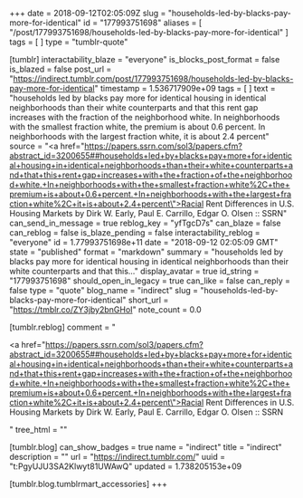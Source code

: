 +++
date = 2018-09-12T02:05:09Z
slug = "households-led-by-blacks-pay-more-for-identical"
id = "177993751698"
aliases = [ "/post/177993751698/households-led-by-blacks-pay-more-for-identical" ]
tags = [ ]
type = "tumblr-quote"

[tumblr]
interactability_blaze = "everyone"
is_blocks_post_format = false
is_blazed = false
post_url = "https://indirect.tumblr.com/post/177993751698/households-led-by-blacks-pay-more-for-identical"
timestamp = 1.536717909e+09
tags = [ ]
text = "households led by blacks pay more for identical housing in identical neighborhoods than their white counterparts and that this rent gap increases with the fraction of the neighborhood white. In neighborhoods with the smallest fraction white, the premium is about 0.6 percent. In neighborhoods with the largest fraction white, it is about 2.4 percent"
source = "<a href=\"https://papers.ssrn.com/sol3/papers.cfm?abstract_id=3200655##households+led+by+blacks+pay+more+for+identical+housing+in+identical+neighborhoods+than+their+white+counterparts+and+that+this+rent+gap+increases+with+the+fraction+of+the+neighborhood+white.+In+neighborhoods+with+the+smallest+fraction+white%2C+the+premium+is+about+0.6+percent.+In+neighborhoods+with+the+largest+fraction+white%2C+it+is+about+2.4+percent\">Racial Rent Differences in U.S. Housing Markets by Dirk W. Early, Paul E. Carrillo, Edgar O. Olsen :: SSRN</a>"
can_send_in_message = true
reblog_key = "yfTgcD7s"
can_blaze = false
can_reblog = false
is_blaze_pending = false
interactability_reblog = "everyone"
id = 1.77993751698e+11
date = "2018-09-12 02:05:09 GMT"
state = "published"
format = "markdown"
summary = "households led by blacks pay more for identical housing in identical neighborhoods than their white counterparts and that this..."
display_avatar = true
id_string = "177993751698"
should_open_in_legacy = true
can_like = false
can_reply = false
type = "quote"
blog_name = "indirect"
slug = "households-led-by-blacks-pay-more-for-identical"
short_url = "https://tmblr.co/ZY3jby2bnGHoI"
note_count = 0.0

[tumblr.reblog]
comment = "<p><a href=\"https://papers.ssrn.com/sol3/papers.cfm?abstract_id=3200655##households+led+by+blacks+pay+more+for+identical+housing+in+identical+neighborhoods+than+their+white+counterparts+and+that+this+rent+gap+increases+with+the+fraction+of+the+neighborhood+white.+In+neighborhoods+with+the+smallest+fraction+white%2C+the+premium+is+about+0.6+percent.+In+neighborhoods+with+the+largest+fraction+white%2C+it+is+about+2.4+percent\">Racial Rent Differences in U.S. Housing Markets by Dirk W. Early, Paul E. Carrillo, Edgar O. Olsen :: SSRN</a></p>"
tree_html = ""

[tumblr.blog]
can_show_badges = true
name = "indirect"
title = "indirect"
description = ""
url = "https://indirect.tumblr.com/"
uuid = "t:PgyUJU3SA2Klwyt81UWAwQ"
updated = 1.738205153e+09

[tumblr.blog.tumblrmart_accessories]
+++
